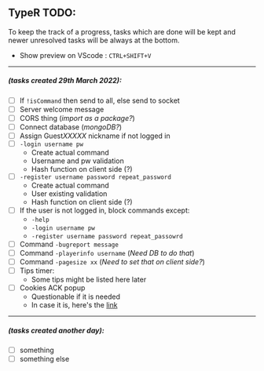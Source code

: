 ## TypeR TODO:
To keep the track of a progress, tasks which are done will be kept and newer unresolved tasks will be always at the bottom.
- Show preview on VScode : `CTRL+SHIFT+V`

---

##### *(tasks created 29th March 2022):*

- [ ] If `!isCommand` then send to all, else send to socket
- [ ] Server welcome message
- [ ] CORS thing (*import as a package?*)
- [ ] Connect database (*mongoDB?*)
- [ ] Assign Guest*XXXXX* nickname if not logged in
- [ ] `-login username pw`
    - Create actual command
    - Username and pw validation
    - Hash function on client side (?)
- [ ] `-register username password repeat_password`
    - Create actual command
    - User existing validation
    - Hash function on client side (?)
- [ ] If the user is not logged in, block commands except:
    - `-help`
    - `-login username pw`
    - `-register username password repeat_passowrd`
- [ ] Command `-bugreport message`
- [ ] Command `-playerinfo username` (*Need DB to do that*)
- [ ] Command `-pagesize xx` (*Need to set that on client side?*)
- [ ] Tips timer:
    - Some tips might be listed here later
- [ ] Cookies ACK popup
    - Questionable if it is needed
    - In case it is, here's the [link](https://blog.formpl.us/how-to-create-a-simple-cookie-consent-pop-up-for-your-website-dad17a174b60)

---

##### *(tasks created another day):*
- [ ] something
- [ ] something else
